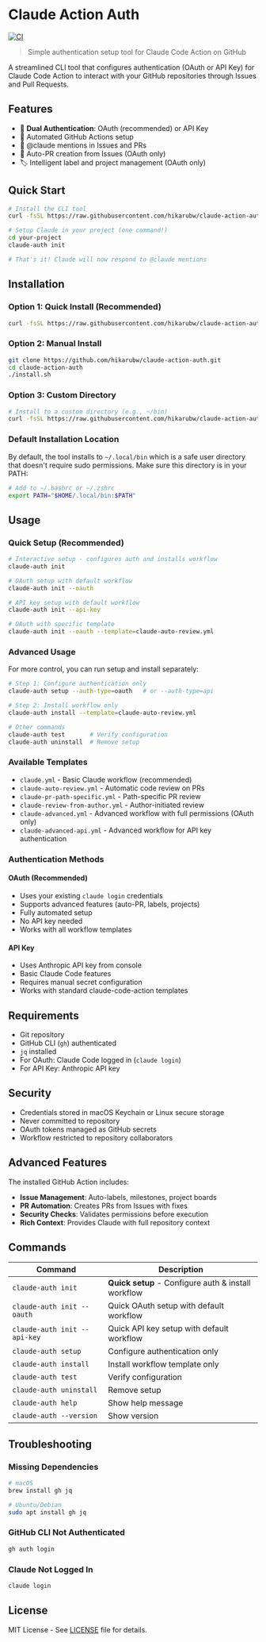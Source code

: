 # Claude Action Auth

[![CI](https://github.com/hikarubw/claude-action-auth/actions/workflows/ci.yml/badge.svg)](https://github.com/hikarubw/claude-action-auth/actions/workflows/ci.yml)

> Simple authentication setup tool for Claude Code Action on GitHub

A streamlined CLI tool that configures authentication (OAuth or API Key) for Claude Code Action to interact with your GitHub repositories through Issues and Pull Requests.

## Features

- 🔐 **Dual Authentication**: OAuth (recommended) or API Key
- 🤖 Automated GitHub Actions setup
- 💬 @claude mentions in Issues and PRs
- 🔀 Auto-PR creation from Issues (OAuth only)
- 🏷️ Intelligent label and project management (OAuth only)

## Quick Start

```bash
# Install the CLI tool
curl -fsSL https://raw.githubusercontent.com/hikarubw/claude-action-auth/main/install.sh | bash

# Setup Claude in your project (one command!)
cd your-project
claude-auth init

# That's it! Claude will now respond to @claude mentions
```

## Installation

### Option 1: Quick Install (Recommended)
```bash
curl -fsSL https://raw.githubusercontent.com/hikarubw/claude-action-auth/main/install.sh | bash
```

### Option 2: Manual Install
```bash
git clone https://github.com/hikarubw/claude-action-auth.git
cd claude-action-auth
./install.sh
```

### Option 3: Custom Directory
```bash
# Install to a custom directory (e.g., ~/bin)
curl -fsSL https://raw.githubusercontent.com/hikarubw/claude-action-auth/main/install.sh | bash -s -- ~/bin
```

### Default Installation Location

By default, the tool installs to `~/.local/bin` which is a safe user directory that doesn't require sudo permissions. Make sure this directory is in your PATH:

```bash
# Add to ~/.bashrc or ~/.zshrc
export PATH="$HOME/.local/bin:$PATH"
```

## Usage

### Quick Setup (Recommended)

```bash
# Interactive setup - configures auth and installs workflow
claude-auth init

# OAuth setup with default workflow
claude-auth init --oauth

# API key setup with default workflow
claude-auth init --api-key

# OAuth with specific template
claude-auth init --oauth --template=claude-auto-review.yml
```

### Advanced Usage

For more control, you can run setup and install separately:

```bash
# Step 1: Configure authentication only
claude-auth setup --auth-type=oauth   # or --auth-type=api

# Step 2: Install workflow only
claude-auth install --template=claude-auto-review.yml

# Other commands
claude-auth test       # Verify configuration
claude-auth uninstall  # Remove setup
```

### Available Templates

- `claude.yml` - Basic Claude workflow (recommended)
- `claude-auto-review.yml` - Automatic code review on PRs
- `claude-pr-path-specific.yml` - Path-specific PR review
- `claude-review-from-author.yml` - Author-initiated review
- `claude-advanced.yml` - Advanced workflow with full permissions (OAuth only)
- `claude-advanced-api.yml` - Advanced workflow for API key authentication

### Authentication Methods

#### OAuth (Recommended)
- Uses your existing `claude login` credentials
- Supports advanced features (auto-PR, labels, projects)
- Fully automated setup
- No API key needed
- Works with all workflow templates

#### API Key
- Uses Anthropic API key from console
- Basic Claude Code features
- Requires manual secret configuration
- Works with standard claude-code-action templates

## Requirements

- Git repository
- GitHub CLI (`gh`) authenticated
- `jq` installed
- For OAuth: Claude Code logged in (`claude login`)
- For API Key: Anthropic API key

## Security

- Credentials stored in macOS Keychain or Linux secure storage
- Never committed to repository
- OAuth tokens managed as GitHub secrets
- Workflow restricted to repository collaborators

## Advanced Features

The installed GitHub Action includes:

- **Issue Management**: Auto-labels, milestones, project boards
- **PR Automation**: Creates PRs from Issues with fixes
- **Security Checks**: Validates permissions before execution
- **Rich Context**: Provides Claude with full repository context

## Commands

| Command | Description |
|---------|-------------|
| `claude-auth init` | **Quick setup** - Configure auth & install workflow |
| `claude-auth init --oauth` | Quick OAuth setup with default workflow |
| `claude-auth init --api-key` | Quick API key setup with default workflow |
| `claude-auth setup` | Configure authentication only |
| `claude-auth install` | Install workflow template only |
| `claude-auth test` | Verify configuration |
| `claude-auth uninstall` | Remove setup |
| `claude-auth help` | Show help message |
| `claude-auth --version` | Show version |

## Troubleshooting

### Missing Dependencies
```bash
# macOS
brew install gh jq

# Ubuntu/Debian
sudo apt install gh jq
```

### GitHub CLI Not Authenticated
```bash
gh auth login
```

### Claude Not Logged In
```bash
claude login
```

## License

MIT License - See [LICENSE](LICENSE) file for details.